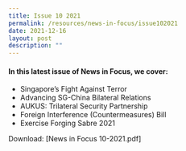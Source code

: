```yaml
---
title: Issue 10 2021
permalink: /resources/news-in-focus/issue102021
date: 2021-12-16
layout: post
description: ""
---
```

#### In this latest issue of News in Focus, we cover:
*  Singapore’s Fight Against Terror 
* Advancing SG-China Bilateral Relations
* AUKUS: Trilateral Security Partnership
* Foreign Interference (Countermeasures) Bill
* Exercise Forging Sabre 2021 

Download: [News in Focus 10-2021.pdf]